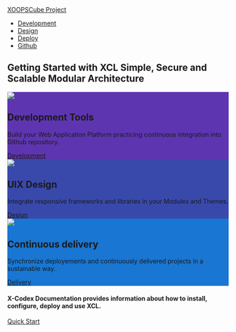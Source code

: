 <!-- default _coverpage.md -->
<div class="nav-header">
    <div class="navbar">
        <a href="#/" class="logo"><span class="iconify" data-icon="uil:cube" data-inline="false"></span> XOOPSCube Project</a>
        <ul class="navmain">
        <li><a href="#/en/development/" class="nav-links"><span class="iconify" data-icon="file-icons:devcontainer"></span> Development</a></li>
        <li><a href="#/en/design/" class="nav-links"><span class="iconify" data-icon="ic:round-design-services"></span> Design</a></li>
        <li><a href="#/en/delivery/" class="nav-links"><span class="iconify" data-icon="flat-color-icons:deployment"></span> Deploy</a></li>
        <li><a href="https://github.com/xoopscube" class="nav-links" target="_blank"><span class="iconify" data-icon="fe:github"></span> Github</a></li>
        </ul>
    </div>
</div>

<!-- Card-list -->
<div class="card-list">

<h2 class="hero-title">Getting Started with XCL Simple, Secure and Scalable Modular Architecture</h2>

<div class="study-card" style="background-color: #5E35B1">
    <div class="study-card-image"><img src="_media/xcl-dev-env.png"></div>
    <div class="study-blurb">
        <h2>Development Tools</h2>
        <p>Build your Web Application Platform practicing continuous integration into Github repository.</p>
        <span class="quick-start"><a href="#/en/development/"><span class="iconify" data-icon="mdi:checkbox-marked-outline"></span> Development</a></span>
    </div>
</div>

<div class="study-card" style="background-color: #3949ab">
    <div class="study-card-image"><img src="_media/xcl-design.png"></div>
    <div class="study-blurb">
        <h2>UIX Design</h2>
        <p>Integrate responsive frameworks and libraries in your Modules and Themes.</p>
        <span class="quick-start"><a href="#/en/design/"><span class="iconify" data-icon="mdi:arrow-right-bold-hexagon-outline"></span> Design</a></span>
    </div>
</div>

<div class="study-card" style="background-color: #1976d2">
    <div class="study-card-image"><img src="_media/xcl-deploy.png"></div>
    <div class="study-blurb">
        <h2>Continuous delivery</h2>
        <p>Synchronize deployements and continuously delivered projects in a sustainable way.</p>
        <span class="quick-start"><a href="#/en/delivery/"><span class="iconify" data-icon="mdi:arrow-right-bold-hexagon-outline"></span> Delivery</a></span>
    </div>
</div>

<h4 class="hero-desc">X-Codex Documentation provides information about how to install, configure, deploy and use XCL.</h4>
<span class="quick-start" style="margin:1.5em auto;"><a href="#/en/quick-start">Quick Start</a></span>

</div><!-- End Card-list -->
